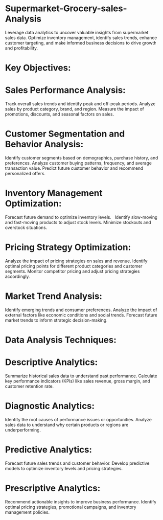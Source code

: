 # Supermarket-Grocery-sales-Analysis
Leverage data analytics to uncover valuable insights from supermarket sales data. Optimize inventory management, identify sales trends, enhance customer targeting, and make informed business decisions to drive growth and profitability.    

# Key Objectives:

# Sales Performance Analysis:

Track overall sales trends and identify peak and off-peak periods.
Analyze sales by product category, brand, and region.
Measure the impact of promotions, discounts, and seasonal factors on sales.

# Customer Segmentation and Behavior Analysis:

Identify customer segments based on demographics, purchase history, and preferences.
Analyze customer buying patterns, frequency, and average transaction value.
Predict future customer behavior and recommend personalized offers.

# Inventory Management Optimization:

Forecast future demand to optimize inventory levels.   
Identify slow-moving and fast-moving products to adjust stock levels.
Minimize stockouts and overstock situations.

# Pricing Strategy Optimization:

Analyze the impact of pricing strategies on sales and revenue.
Identify optimal pricing points for different product categories and customer segments.
Monitor competitor pricing and adjust pricing strategies accordingly.
# Market Trend Analysis:

Identify emerging trends and consumer preferences.
Analyze the impact of external factors like economic conditions and social trends.
Forecast future market trends to inform strategic decision-making.

# Data Analysis Techniques:

# Descriptive Analytics:
Summarize historical sales data to understand past performance.
Calculate key performance indicators (KPIs) like sales revenue, gross margin, and customer retention rate.
# Diagnostic Analytics:
Identify the root causes of performance issues or opportunities.
Analyze sales data to understand why certain products or regions are underperforming.
# Predictive Analytics:
Forecast future sales trends and customer behavior.
Develop predictive models to optimize inventory levels and pricing strategies.
# Prescriptive Analytics:
Recommend actionable insights to improve business performance.
Identify optimal pricing strategies, promotional campaigns, and inventory management policies.
